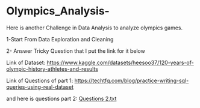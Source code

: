 # Olympics_Analysis-
Here is another Challenge in Data Analysis to analyze olympics games.   

1-Start From Data Exploration and Cleaning

2- Answer Tricky Question that I put the link for it below


Link of Dataset: https://www.kaggle.com/datasets/heesoo37/120-years-of-olympic-history-athletes-and-results

Link of Questions of part 1: https://techtfq.com/blog/practice-writing-sql-queries-using-real-dataset

and here is questions part 2: 
[Questions 2.txt](https://github.com/AbdElftah99/Olympics_Analysis-/files/13462309/Questions.2.txt)

